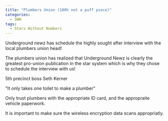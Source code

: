 ```yaml
---
title: "Plumbers Union (100% not a puff piece)"
categories:
  - SWN
tags:
  - Stars Without Numbers
---
```


Underground newz has schedule the highly sought after interview with the local plumbers union head!

The plumbers union has realized that Underground Newz is clearly the greatest pro-union publication in the star system which is why they chose to schedule the interview with us!

5th precinct boss Seth Kerner

"It only takes one toilet to make a plumber"

Only trust plumbers with the appropriate ID card, and the appropraite vehicle paperwork.

It is important to make sure the wireless encryption data scans appropriatly.